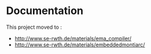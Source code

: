 # Documentation

This project moved to :
* http://www.se-rwth.de/materials/ema_compiler/
* http://www.se-rwth.de/materials/embeddedmontiarc/
